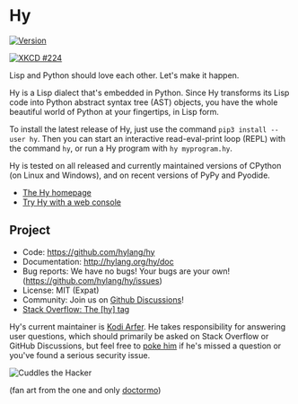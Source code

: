 Hy
==

[![Version](https://img.shields.io/pypi/v/hy.svg)](https://pypi.python.org/pypi/hy)

<a href="https://xkcd.com/224/"><img title="We lost the documentation on quantum mechanics. You'll have to decode the regexes yourself." alt="XKCD #224" src="https://raw.github.com/hylang/shyte/18f6925e08684b0e1f52b2cc2c803989cd62cd91/imgs/xkcd.png"></a>

Lisp and Python should love each other. Let's make it happen.

Hy is a Lisp dialect that's embedded in Python. Since Hy transforms its Lisp
code into Python abstract syntax tree (AST) objects, you have the whole
beautiful world of Python at your fingertips, in Lisp form.

To install the latest release of Hy, just use the command `pip3 install
--user hy`. Then you can start an interactive read-eval-print loop (REPL) with
the command `hy`, or run a Hy program with `hy myprogram.hy`.

Hy is tested on all released and currently maintained versions of CPython (on
Linux and Windows), and on recent versions of PyPy and Pyodide.

* [The Hy homepage](http://hylang.org)
* [Try Hy with a web console](http://hylang.org/try-hy)

Project
-------

* Code: https://github.com/hylang/hy
* Documentation: http://hylang.org/hy/doc
* Bug reports: We have no bugs! Your bugs are your own! (https://github.com/hylang/hy/issues)
* License: MIT (Expat)
* Community: Join us on [Github Discussions](https://github.com/hylang/hy/discussions)!
* [Stack Overflow: The [hy] tag](https://stackoverflow.com/questions/tagged/hy)

Hy's current maintainer is [Kodi Arfer](https://github.com/Kodiologist). He takes responsibility for answering user questions, which should primarily be asked on Stack Overflow or GitHub Discussions, but feel free to [poke him](http://arfer.net/elsewhere) if he's missed a question or you've found a serious security issue.

![Cuddles the Hacker](https://i.imgur.com/QbPMXTN.png)

(fan art from the one and only [doctormo](http://doctormo.deviantart.com/art/Cuddles-the-Hacker-372184766))
